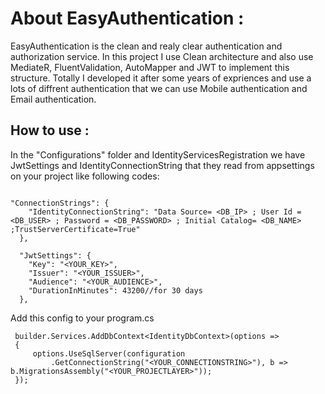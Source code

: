 # About EasyAuthentication : 

EasyAuthentication is the clean and realy clear authentication and authorization service.
In this project I use Clean architecture and also use MediateR, FluentValidation, AutoMapper and JWT to implement this structure.
Totally I developed it after some years of expriences and use a lots of diffrent authentication that we can use Mobile authentication and Email authentication.

## How to use : 

In the "Configurations" folder and IdentityServicesRegistration we have JwtSettings and IdentityConnectionString that they read from appsettings on your project like following codes:

```

"ConnectionStrings": {
    "IdentityConnectionString": "Data Source= <DB_IP> ; User Id = <DB_USER> ; Password = <DB_PASSWORD> ; Initial Catalog= <DB_NAME> ;TrustServerCertificate=True"
  },

  "JwtSettings": {
    "Key": "<YOUR_KEY>",
    "Issuer": "<YOUR_ISSUER>",
    "Audience": "<YOUR_AUDIENCE>",
    "DurationInMinutes": 43200//for 30 days
  },

```

Add this config to your program.cs

```
 builder.Services.AddDbContext<IdentityDbContext>(options =>
 {
     options.UseSqlServer(configuration
         .GetConnectionString("<YOUR_CONNECTIONSTRING>"), b => b.MigrationsAssembly("<YOUR_PROJECTLAYER>")); 
 }); 
```

